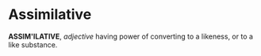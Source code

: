 # Assimilative

**ASSIM'ILATIVE**, _adjective_ having power of converting to a likeness, or to a like substance.